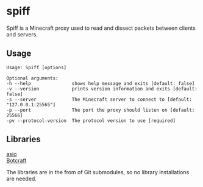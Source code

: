 # spiff
Spiff is a Minecraft proxy used to read and dissect packets between clients and servers.

## Usage
```
Usage: Spiff [options] 

Optional arguments:
-h --help              	shows help message and exits [default: false]
-v --version           	prints version information and exits [default: false]
-s --server            	The Minecraft server to connect to [default: "127.0.0.1:25565"]
-p --port              	The port the proxy should listen on [default: 25566]
-pv --protocol-version 	The protocol version to use [required]
```


## Libraries
[asio](https://think-async.com/Asio/)  
[Botcraft](https://github.com/adepierre/Botcraft)  

The libraries are in the from of Git submodules, so no library installations are needed.
